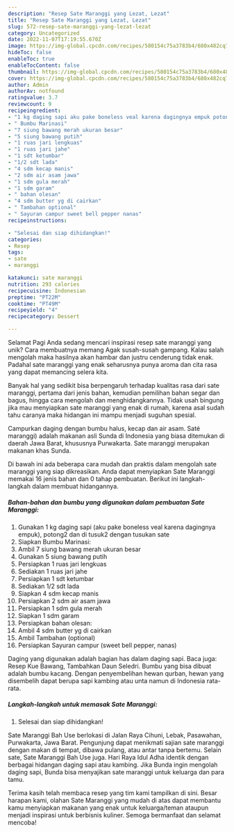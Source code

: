 ```yaml
---
description: "Resep Sate Maranggi yang Lezat, Lezat"
title: "Resep Sate Maranggi yang Lezat, Lezat"
slug: 572-resep-sate-maranggi-yang-lezat-lezat
category: Uncategorized
date: 2022-11-07T17:19:55.670Z
image: https://img-global.cpcdn.com/recipes/580154c75a3783b4/680x482cq70/sate-maranggi-foto-resep-utama.jpg
hideToc: false
enableToc: true
enableTocContent: false
thumbnail: https://img-global.cpcdn.com/recipes/580154c75a3783b4/680x482cq70/sate-maranggi-foto-resep-utama.jpg
cover: https://img-global.cpcdn.com/recipes/580154c75a3783b4/680x482cq70/sate-maranggi-foto-resep-utama.jpg
author: Admin
authorAv: notfound
ratingvalue: 3.7
reviewcount: 9
recipeingredient:
- "1 kg daging sapi aku pake boneless veal karena dagingnya empuk potong2 dan di tusuk2 dengan tusukan sate"
- " Bumbu Marinasi"
- "7 siung bawang merah ukuran besar"
- "5 siung bawang putih"
- "1 ruas jari lengkuas"
- "1 ruas jari jahe"
- "1 sdt ketumbar"
- "1/2 sdt lada"
- "4 sdm kecap manis"
- "2 sdm air asam jawa"
- "1 sdm gula merah"
- "1 sdm garam"
- " bahan olesan"
- "4 sdm butter yg di cairkan"
- " Tambahan optional"
- " Sayuran campur sweet bell pepper nanas"
recipeinstructions:

- "Selesai dan siap dihidangkan!"
categories:
- Resep
tags:
- sate
- maranggi

katakunci: sate maranggi 
nutrition: 293 calories
recipecuisine: Indonesian
preptime: "PT22M"
cooktime: "PT49M"
recipeyield: "4"
recipecategory: Dessert

---
```



Selamat Pagi Anda sedang mencari inspirasi resep sate maranggi yang unik? Cara membuatnya memang Agak susah-susah gampang. Kalau salah mengolah maka hasilnya akan hambar dan justru cenderung tidak enak. Padahal sate maranggi yang enak seharusnya punya aroma dan cita rasa yang dapat memancing selera kita.


Banyak hal yang sedikit bisa berpengaruh terhadap kualitas rasa dari sate maranggi, pertama dari jenis bahan, kemudian pemilihan bahan segar dan bagus, hingga cara mengolah dan menghidangkannya. Tidak usah bingung jika mau menyiapkan sate maranggi yang enak di rumah, karena asal sudah tahu caranya maka hidangan ini mampu menjadi suguhan spesial.

Campurkan daging dengan bumbu halus, kecap dan air asam. Saté maranggi) adalah makanan asli Sunda di Indonesia yang biasa ditemukan di daerah Jawa Barat, khususnya Purwakarta. Sate maranggi merupakan makanan khas Sunda.


Di bawah ini ada beberapa cara mudah dan praktis dalam mengolah sate maranggi yang siap dikreasikan. Anda dapat menyiapkan Sate Maranggi memakai 16 jenis bahan dan 0 tahap pembuatan. Berikut ini langkah-langkah dalam membuat hidangannya.

<!--inarticleads1-->

##### Bahan-bahan dan bumbu yang digunakan dalam pembuatan Sate Maranggi:

1. Gunakan 1 kg daging sapi (aku pake boneless veal karena dagingnya empuk), potong2 dan di tusuk2 dengan tusukan sate
1. Siapkan  Bumbu Marinasi:
1. Ambil 7 siung bawang merah ukuran besar
1. Gunakan 5 siung bawang putih
1. Persiapkan 1 ruas jari lengkuas
1. Sediakan 1 ruas jari jahe
1. Persiapkan 1 sdt ketumbar
1. Sediakan 1/2 sdt lada
1. Siapkan 4 sdm kecap manis
1. Persiapkan 2 sdm air asam jawa
1. Persiapkan 1 sdm gula merah
1. Siapkan 1 sdm garam
1. Persiapkan  bahan olesan:
1. Ambil 4 sdm butter yg di cairkan
1. Ambil  Tambahan (optional)
1. Persiapkan  Sayuran campur (sweet bell pepper, nanas)


Daging yang digunakan adalah bagian has dalam daging sapi. Baca juga: Resep Kue Bawang, Tambahkan Daun Seledri. Bumbu yang bisa dibuat adalah bumbu kacang. Dengan penyembelihan hewan qurban, hewan yang disembelih dapat berupa sapi kambing atau unta namun di Indonesia rata-rata. 

<!--inarticleads2-->

##### Langkah-langkah untuk memasak Sate Maranggi:


1. Selesai dan siap dihidangkan!

Sate Maranggi Bah Use berlokasi di Jalan Raya Cihuni, Lebak, Pasawahan, Purwakarta, Jawa Barat. Pengunjung dapat menikmati sajian sate maranggi dengan makan di tempat, dibawa pulang, atau antar tanpa bertemu. Selain sate, Sate Maranggi Bah Use juga. Hari Raya Idul Adha identik dengan berbagai hidangan daging sapi atau kambing. Jika Bunda ingin mengolah daging sapi, Bunda bisa menyajikan sate maranggi untuk keluarga dan para tamu. 

Terima kasih telah membaca resep yang tim kami tampilkan di sini. Besar harapan kami, olahan Sate Maranggi yang mudah di atas dapat membantu kamu menyiapkan makanan yang enak untuk keluarga/teman ataupun menjadi inspirasi untuk berbisnis kuliner. Semoga bermanfaat dan selamat mencoba!
